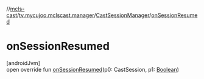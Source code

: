 //[mcls-cast](../../../index.md)/[tv.mycujoo.mclscast.manager](../index.md)/[CastSessionManager](index.md)/[onSessionResumed](on-session-resumed.md)

# onSessionResumed

[androidJvm]\
open override fun [onSessionResumed](on-session-resumed.md)(p0: CastSession, p1: [Boolean](https://kotlinlang.org/api/latest/jvm/stdlib/kotlin/-boolean/index.html))
